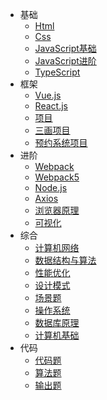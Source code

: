 ﻿* 基础
  * [Html](八股/html.md)
  * [Css](八股/css.md)
  * [JavaScript基础](八股/javascript基础.md)
  * [JavaScript进阶](八股/javascript进阶.md)
  * [TypeScript](八股/typescript.md)
* 框架
  * [Vue.js](八股/vue.md)
  * [React.js](八股/react.md)
  * [项目](八股/项目面试.md)
  * [三画项目](八股/三画项目面.md)
  * [预约系统项目](八股/预约系统项目.md)			
* 进阶
  * [Webpack](八股/webpack.md)
  * [Webpack5](八股/webpack5.md)
  * [Node.js](八股/node.js.md)
  * [Axios](八股/axios.md)
  * [浏览器原理](八股/浏览器.md)
  * [可视化](八股/可视化.md)
* 综合
  * [计算机网络](八股/网络.md)
  * [数据结构与算法](八股/数据结构与算法基础.md)
  * [性能优化](八股/性能优化.md)
  * [设计模式](八股/设计模式.md)
  * [场景题](八股/场景题.md)
  * [操作系统](八股/操作系统.md) 
  * [数据库原理](八股/数据库原理.md) 	
  * [计算机基础](八股/常见计算机基础.md)
* 代码
  * [代码题](八股/代码题.md)
  * [算法题](八股/算法题.md)
  * [输出题](八股/输出题.md)

